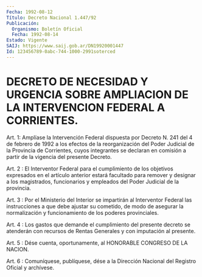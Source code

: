 ```yaml
---
Fecha: 1992-08-12
Título: Decreto Nacional 1.447/92
Publicación:
  Organismo: Boletín Oficial
  Fecha: 1992-08-14
Estado: Vigente
SAIJ: https://www.saij.gob.ar/DN19920001447
Id: 123456789-0abc-744-1000-2991soterced
---
```

# DECRETO DE NECESIDAD Y URGENCIA SOBRE AMPLIACION DE LA INTERVENCION FEDERAL A CORRIENTES.

<a id="1"></a>
Art. 1: Amplíase la Intervención Federal dispuesta por Decreto N. 241  del 4 de febrero de 1992 a los efectos de la reorganización del Poder Judicial de la Provincia de Corrientes, cuyos integrantes  se  declaran  en  comisión a partir de la vigencia del presente Decreto.

<a id="2"></a>
Art.  2  :  El Interventor Federal para el cumplimiento de los objetivos expresados  en el artículo anterior estará facultado para remover y designar a los  magistrados, funcionarios y empleados del Poder Judicial de la provincia.

<a id="3"></a>
Art.  3  :  Por  el  Ministerio  del Interior se impartirán al Interventor  Federal  las  instrucciones  a  que  debe  ajustar  su cometido, de modo de asegurar la normalización  y funcionamiento de los poderes provinciales.

<a id="4"></a>
Art.  4  : Los gastos que demande el cumplimiento del presente decreto  se atenderán  con  recursos  de  Rentas  Generales  y  con imputación al presente.

<a id="5"></a>
Art.  5 : Dése cuenta, oportunamente, al HONORABLE CONGRESO DE LA NACION.

<a id="6"></a>
Art. 6 : Comuníquese, publíquese, dése a la Dirección Nacional del Registro Oficial y archívese.